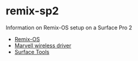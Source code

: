 # remix-sp2
Information on Remix-OS setup on a Surface Pro 2


* [Remix-OS](http://www.jide.com/remixos)
* [Marvell wireless driver](http://git.marvell.com/?p=mwifiex-firmware.git;a=tree)
* [Surface Tools](https://github.com/freundTech/surface-tools)

